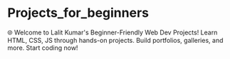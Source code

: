 # Projects_for_beginners
🌐 Welcome to Lalit Kumar's Beginner-Friendly Web Dev Projects! Learn HTML, CSS, JS through hands-on projects. Build portfolios, galleries, and more. Start coding now! 

